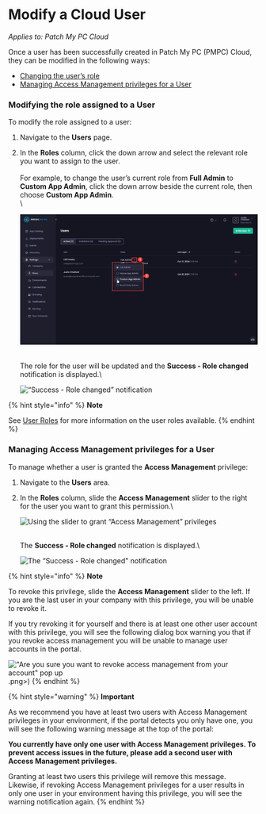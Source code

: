 # Modify a Cloud User

_Applies to: Patch My PC Cloud_

Once a user has been successfully created in Patch My PC (PMPC) Cloud, they can be modified in the following ways:

* [Changing the user’s role](modify-a-cloud-user.md#modifying-the-role-assigned-to-a-user)
* [Managing Access Management privileges for a User](modify-a-cloud-user.md#managing-access-management-privileges-for-a-user)

### Modifying the role assigned to a User

To modify the role assigned to a user:

1. Navigate to the **Users** page.
2.  In the **Roles** column, click the down arrow and select the relevant role you want to assign to the user.\
    \
    For example, to change the user’s current role from **Full Admin** to **Custom App Admin**, click the down arrow beside the current role, then choose **Custom App Admin**.\
    \


    ![Selecting the required user role from the list of roles dropdown](/_images/image%20%282118%29.png "Selecting the required user role from the list of roles dropdown")

    \
    The role for the user will be updated and the **Success - Role changed** notification is displayed.\


    ![“Success - Role changed” notification](/_images/image%20%281648%29.png "\"Success - Role changed\" notification")

{% hint style="info" %}
**Note**

See [User Roles](cloud-user-roles-reference.md) for more information on the user roles available.
{% endhint %}

### Managing Access Management privileges for a User

To manage whether a user is granted the **Access Management** privilege:

1. Navigate to the **Users** area.
2.  In the **Roles** column, slide the **Access Management** slider to the right for the user you want to grant this permission.\


    ![Using the slider to grant “Access Management” privileges](/_images/image%20%281649%29.png "Using the slider to grant \"Access Management\" privileges")

    \
    The **Success - Role changed** notification is displayed.\


    ![The “Success - Role changed&#x22; notification](/_images/image%20%281650%29.png "The \"Success - Role changed&#x22; notification")

{% hint style="info" %}
**Note**

To revoke this privilege, slide the **Access Management** slider to the left. If you are the last user in your company with this privilege, you will be unable to revoke it.

If you try revoking it for yourself and there is at least one other user account with this privilege, you will see the following dialog box warning you that if you revoke access management you will be unable to manage user accounts in the portal.

!["Are you sure you want to revoke access management from your account" pop up](/_images/image%20%281759).png>)&#x20;
{% endhint %}

{% hint style="warning" %}
**Important**

As we recommend you have at least two users with Access Management privileges in your environment, if the portal detects you only have one, you will see the following warning message at the top of the portal:

**You currently have only one user with Access Management privileges. To prevent access issues in the future, please add a second user with Access Management privileges.**

Granting at least two users this privilege will remove this message. Likewise, if revoking Access Management privileges for a user results in only one user in your environment having this privilege, you will see the warning notification again.
{% endhint %}
